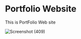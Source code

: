 # Portfolio Website

This is PortFolio Web site

![Screenshot (409)](https://user-images.githubusercontent.com/78895355/205886426-7e4b92f5-af86-40fb-9b7d-f187672d4aa8.png)
